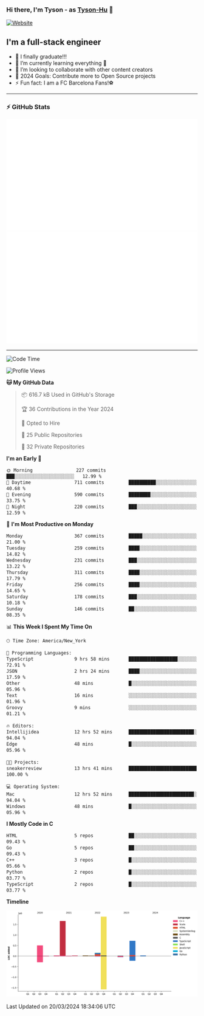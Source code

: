 ### Hi there, I'm Tyson - as [Tyson-Hu][website] 👋

[![Website](https://img.shields.io/website?label=Tianzhe.me&style=for-the-badge&url=https%3A%2F%2Ftianzhe.me)](https://tianzhe.me)


## I'm a full-stack engineer

- 🔭 I finally graduate!!!
- 🌱 I’m currently learning everything 🤣
- 👯 I’m looking to collaborate with other content creators
- 🥅 2024 Goals: Contribute more to Open Source projects
- ⚡ Fun fact: I am a FC Barcelona Fans!⚽️

---

### ⚡️ GitHub Stats
![](https://raw.githubusercontent.com/Tyson-Hu/github-stats-card/master/generated/overview.svg)
![](https://raw.githubusercontent.com/Tyson-Hu/github-stats-card/master/generated/languages.svg)

---

<!--START_SECTION:waka-->
![Code Time](http://img.shields.io/badge/Code%20Time-61%20hrs%2017%20mins-blue)

![Profile Views](http://img.shields.io/badge/Profile%20Views-0-blue)

**🐱 My GitHub Data** 

> 📦 616.7 kB Used in GitHub's Storage 
 > 
> 🏆 36 Contributions in the Year 2024
 > 
> 💼 Opted to Hire
 > 
> 📜 25 Public Repositories 
 > 
> 🔑 32 Private Repositories 
 > 
**I'm an Early 🐤** 

```text
🌞 Morning                227 commits         ███░░░░░░░░░░░░░░░░░░░░░░   12.99 % 
🌆 Daytime                711 commits         ██████████░░░░░░░░░░░░░░░   40.68 % 
🌃 Evening                590 commits         ████████░░░░░░░░░░░░░░░░░   33.75 % 
🌙 Night                  220 commits         ███░░░░░░░░░░░░░░░░░░░░░░   12.59 % 
```
📅 **I'm Most Productive on Monday** 

```text
Monday                   367 commits         █████░░░░░░░░░░░░░░░░░░░░   21.00 % 
Tuesday                  259 commits         ████░░░░░░░░░░░░░░░░░░░░░   14.82 % 
Wednesday                231 commits         ███░░░░░░░░░░░░░░░░░░░░░░   13.22 % 
Thursday                 311 commits         ████░░░░░░░░░░░░░░░░░░░░░   17.79 % 
Friday                   256 commits         ████░░░░░░░░░░░░░░░░░░░░░   14.65 % 
Saturday                 178 commits         ███░░░░░░░░░░░░░░░░░░░░░░   10.18 % 
Sunday                   146 commits         ██░░░░░░░░░░░░░░░░░░░░░░░   08.35 % 
```


📊 **This Week I Spent My Time On** 

```text
🕑︎ Time Zone: America/New_York

💬 Programming Languages: 
TypeScript               9 hrs 58 mins       ██████████████████░░░░░░░   72.91 % 
JSON                     2 hrs 24 mins       ████░░░░░░░░░░░░░░░░░░░░░   17.59 % 
Other                    48 mins             █░░░░░░░░░░░░░░░░░░░░░░░░   05.96 % 
Text                     16 mins             ░░░░░░░░░░░░░░░░░░░░░░░░░   01.96 % 
Groovy                   9 mins              ░░░░░░░░░░░░░░░░░░░░░░░░░   01.21 % 

🔥 Editors: 
Intellijidea             12 hrs 52 mins      ████████████████████████░   94.04 % 
Edge                     48 mins             █░░░░░░░░░░░░░░░░░░░░░░░░   05.96 % 

🐱‍💻 Projects: 
sneakerreview            13 hrs 41 mins      █████████████████████████   100.00 % 

💻 Operating System: 
Mac                      12 hrs 52 mins      ████████████████████████░   94.04 % 
Windows                  48 mins             █░░░░░░░░░░░░░░░░░░░░░░░░   05.96 % 
```

**I Mostly Code in C** 

```text
HTML                     5 repos             ██░░░░░░░░░░░░░░░░░░░░░░░   09.43 % 
Go                       5 repos             ██░░░░░░░░░░░░░░░░░░░░░░░   09.43 % 
C++                      3 repos             █░░░░░░░░░░░░░░░░░░░░░░░░   05.66 % 
Python                   2 repos             █░░░░░░░░░░░░░░░░░░░░░░░░   03.77 % 
TypeScript               2 repos             █░░░░░░░░░░░░░░░░░░░░░░░░   03.77 % 
```



**Timeline**

![Lines of Code chart](https://raw.githubusercontent.com/Tyson-Hu/Tyson-Hu/main/assets/bar_graph.png)


 Last Updated on 20/03/2024 18:34:06 UTC
<!--END_SECTION:waka-->


[website]: https://github.com/Tyson-Hu
